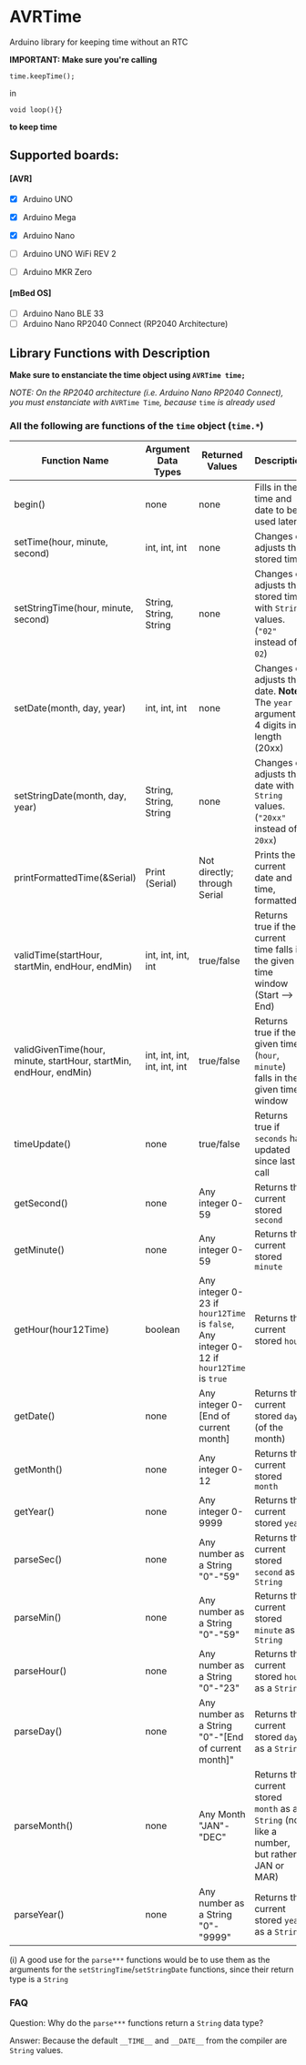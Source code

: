 # AVRTime


Arduino library for keeping time without an RTC

**IMPORTANT: Make sure you're calling** 
```
time.keepTime(); 
```
in 
```
void loop(){}
```
**to keep time**

## Supported boards:

#### [AVR]
- [x] Arduino UNO
- [x] Arduino Mega
- [x] Arduino Nano
- [ ] Arduino UNO WiFi REV 2
- [ ] Arduino MKR Zero


#### [mBed OS]
- [ ] Arduino Nano BLE 33
- [ ] Arduino Nano RP2040 Connect (RP2040  Architecture)

## Library Functions with Description

**Make sure to enstanciate the time object using `AVRTime time;`**

*NOTE: On the RP2040 architecture (i.e. Arduino Nano RP2040 Connect), you must enstanciate with* `AVRTime Time`*, because* `time` *is already used*

### **All the following are functions of the `time` object (`time.*`)**

| Function Name | Argument Data Types | Returned Values | Description |
|---------------|---------------------|-----------------|-------------|
| begin()       | none | none | Fills in the time and date to be used later. |
| setTime(hour, minute, second) | int, int, int | none | Changes or adjusts the stored time. |
| setStringTime(hour, minute, second) | String, String, String | none | Changes or adjusts the stored time with `String` values. (`"02"` instead of `02`) |
| setDate(month, day, year) | int, int, int | none | Changes or adjusts the date. **Note:** The `year` argument is 4 digits in length (20xx) |
| setStringDate(month, day, year) | String, String, String | none | Changes or adjusts the date with `String` values. (`"20xx"` instead of `20xx`) |
| printFormattedTime(&Serial) | Print (Serial) | Not directly; through Serial | Prints the current date and time, formatted |
| validTime(startHour, startMin, endHour, endMin) | int, int, int, int | true/false | Returns true if the current time falls in the given time window (Start --> End) |
| validGivenTime(hour, minute, startHour, startMin, endHour, endMin) | int, int, int, int, int, int | true/false | Returns true if the given time (`hour`, `minute`) falls in the given time window
| timeUpdate() | none | true/false | Returns true if `seconds` has updated since last call |
| getSecond() | none | Any integer 0-59 | Returns the current stored `second` |
| getMinute() | none | Any integer 0-59 | Returns the current stored `minute` |
| getHour(hour12Time) | boolean | Any integer 0-23 if `hour12Time` is `false`, Any integer 0-12 if `hour12Time` is `true` | Returns the current stored `hour` |
| getDate() | none | Any integer 0-[End of current month] | Returns the current stored `day` (of the month) |
| getMonth() | none | Any integer 0-12 | Returns the current stored `month` |
| getYear() | none | Any integer 0-9999 | Returns the current stored `year` |
| parseSec() | none | Any number as a String "0"-"59" | Returns the current stored `second` as a `String` |
| parseMin() | none | Any number as a String "0"-"59" | Returns the current stored `minute` as a `String` |
| parseHour() | none | Any number as a String "0"-"23" | Returns the current stored `hour` as a `String` |
| parseDay() | none | Any number as a String "0"-"[End of current month]" | Returns the current stored `day` as a `String` |
| parseMonth() | none | Any Month "JAN"-"DEC" | Returns the current stored `month` as a `String` (not like a number, but rather JAN or MAR) |
| parseYear() | none | Any number as a String "0"-"9999" | Returns the current stored `year` as a `String` |

(i) A good use for the `parse***` functions would be to use them as the arguments for the `setStringTime`/`setStringDate` functions, since their return type is a `String`
### FAQ
Question: Why do the `parse***` functions return a `String` data type?
  
Answer: Because the default `__TIME__` and `__DATE__` from the compiler are `String` values.
